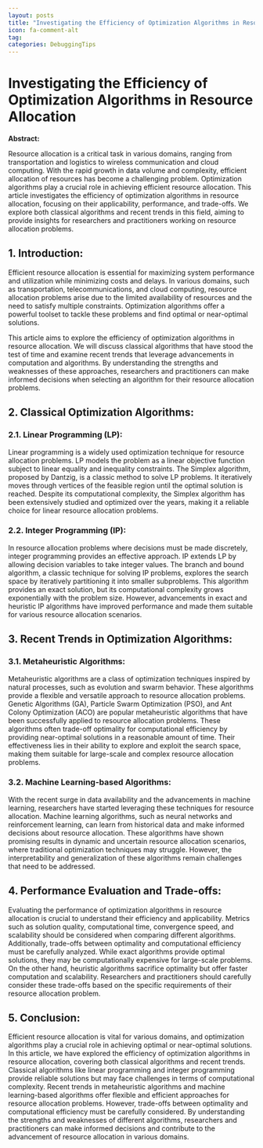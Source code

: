 ```yaml
---
layout: posts
title: "Investigating the Efficiency of Optimization Algorithms in Resource Allocation"
icon: fa-comment-alt
tag:      
categories: DebuggingTips
---
```



# Investigating the Efficiency of Optimization Algorithms in Resource Allocation

**Abstract:**

Resource allocation is a critical task in various domains, ranging from transportation and logistics to wireless communication and cloud computing. With the rapid growth in data volume and complexity, efficient allocation of resources has become a challenging problem. Optimization algorithms play a crucial role in achieving efficient resource allocation. This article investigates the efficiency of optimization algorithms in resource allocation, focusing on their applicability, performance, and trade-offs. We explore both classical algorithms and recent trends in this field, aiming to provide insights for researchers and practitioners working on resource allocation problems.

## 1. Introduction:

Efficient resource allocation is essential for maximizing system performance and utilization while minimizing costs and delays. In various domains, such as transportation, telecommunications, and cloud computing, resource allocation problems arise due to the limited availability of resources and the need to satisfy multiple constraints. Optimization algorithms offer a powerful toolset to tackle these problems and find optimal or near-optimal solutions.

This article aims to explore the efficiency of optimization algorithms in resource allocation. We will discuss classical algorithms that have stood the test of time and examine recent trends that leverage advancements in computation and algorithms. By understanding the strengths and weaknesses of these approaches, researchers and practitioners can make informed decisions when selecting an algorithm for their resource allocation problems.

## 2. Classical Optimization Algorithms:

### 2.1. Linear Programming (LP):

Linear programming is a widely used optimization technique for resource allocation problems. LP models the problem as a linear objective function subject to linear equality and inequality constraints. The Simplex algorithm, proposed by Dantzig, is a classic method to solve LP problems. It iteratively moves through vertices of the feasible region until the optimal solution is reached. Despite its computational complexity, the Simplex algorithm has been extensively studied and optimized over the years, making it a reliable choice for linear resource allocation problems.

### 2.2. Integer Programming (IP):

In resource allocation problems where decisions must be made discretely, integer programming provides an effective approach. IP extends LP by allowing decision variables to take integer values. The branch and bound algorithm, a classic technique for solving IP problems, explores the search space by iteratively partitioning it into smaller subproblems. This algorithm provides an exact solution, but its computational complexity grows exponentially with the problem size. However, advancements in exact and heuristic IP algorithms have improved performance and made them suitable for various resource allocation scenarios.

## 3. Recent Trends in Optimization Algorithms:

### 3.1. Metaheuristic Algorithms:

Metaheuristic algorithms are a class of optimization techniques inspired by natural processes, such as evolution and swarm behavior. These algorithms provide a flexible and versatile approach to resource allocation problems. Genetic Algorithms (GA), Particle Swarm Optimization (PSO), and Ant Colony Optimization (ACO) are popular metaheuristic algorithms that have been successfully applied to resource allocation problems. These algorithms often trade-off optimality for computational efficiency by providing near-optimal solutions in a reasonable amount of time. Their effectiveness lies in their ability to explore and exploit the search space, making them suitable for large-scale and complex resource allocation problems.

### 3.2. Machine Learning-based Algorithms:

With the recent surge in data availability and the advancements in machine learning, researchers have started leveraging these techniques for resource allocation. Machine learning algorithms, such as neural networks and reinforcement learning, can learn from historical data and make informed decisions about resource allocation. These algorithms have shown promising results in dynamic and uncertain resource allocation scenarios, where traditional optimization techniques may struggle. However, the interpretability and generalization of these algorithms remain challenges that need to be addressed.

## 4. Performance Evaluation and Trade-offs:

Evaluating the performance of optimization algorithms in resource allocation is crucial to understand their efficiency and applicability. Metrics such as solution quality, computational time, convergence speed, and scalability should be considered when comparing different algorithms. Additionally, trade-offs between optimality and computational efficiency must be carefully analyzed. While exact algorithms provide optimal solutions, they may be computationally expensive for large-scale problems. On the other hand, heuristic algorithms sacrifice optimality but offer faster computation and scalability. Researchers and practitioners should carefully consider these trade-offs based on the specific requirements of their resource allocation problem.

## 5. Conclusion:

Efficient resource allocation is vital for various domains, and optimization algorithms play a crucial role in achieving optimal or near-optimal solutions. In this article, we have explored the efficiency of optimization algorithms in resource allocation, covering both classical algorithms and recent trends. Classical algorithms like linear programming and integer programming provide reliable solutions but may face challenges in terms of computational complexity. Recent trends in metaheuristic algorithms and machine learning-based algorithms offer flexible and efficient approaches for resource allocation problems. However, trade-offs between optimality and computational efficiency must be carefully considered. By understanding the strengths and weaknesses of different algorithms, researchers and practitioners can make informed decisions and contribute to the advancement of resource allocation in various domains.